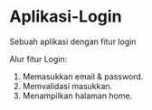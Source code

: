 # Aplikasi-Login
Sebuah aplikasi dengan fitur login

Alur fitur Login:
1. Memasukkan email & password.
2. Memvalidasi masukkan.
3. Menampilkan halaman home.
